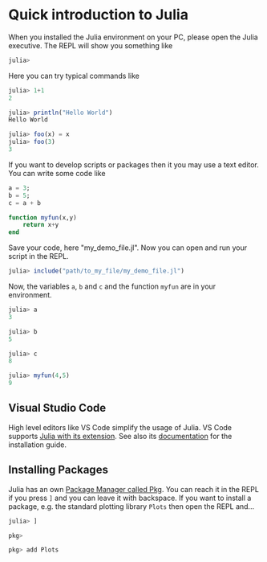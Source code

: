 # Quick introduction to Julia

When you installed the Julia environment on your PC, please open the Julia executive. The REPL will show you something like
```julia
julia>
```

Here you can try typical commands like
```julia
julia> 1+1
2

julia> println("Hello World")
Hello World

julia> foo(x) = x
julia> foo(3)
3
```

If you want to develop scripts or packages then it you may use a text editor.
You can write some code like
```julia
a = 3;
b = 5;
c = a + b

function myfun(x,y)
    return x+y
end
```
Save your code, here "my_demo_file.jl". Now you can open and run your script in the REPL.

```julia
julia> include("path/to_my_file/my_demo_file.jl")
```

Now, the variables `a`, `b` and `c` and the function `myfun` are in your environment.
```julia
julia> a
3

julia> b
5

julia> c
8

julia> myfun(4,5)
9
```

## Visual Studio Code

High level editors like VS Code simplify the usage of Julia. VS Code supports [Julia with its extension](https://www.julia-vscode.org/). See also its [documentation](https://www.julia-vscode.org/docs/stable/) for the installation guide. 

## Installing Packages

Julia has an own [Package Manager called Pkg](https://docs.julialang.org/en/v1/stdlib/Pkg/). You can reach it in the REPL if you press `]` and you can leave it with backspace. If you want to install a package, e.g. the standard plotting library  `Plots` then open the REPL and...

```julia
julia> ]

pkg>

pkg> add Plots
```

